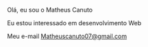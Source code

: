 Olá, eu sou o Matheus Canuto

Eu estou interessado em desenvolvimento Web

Meu e-mail Matheuscanuto07@gmail.com

